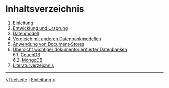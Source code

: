 # Inhaltsverzeichnis

1. [Einleitung](03_introduction.md) <br>
1. [Entwicklung und Ursprung](04_Entwicklung-und-Ursprung.md) <br>
1. [Datenmodell](05_Datenmodell.md) <br>
1. [Vergleich mit anderen Datenbankmodellen](06_Vergleich-mit-anderen-Datenbankmodellen.md)  <br>
1. [Anwendung von Document-Stores](07_Anwendung-von-DocumentStores.md) <br>
1. [Übersicht wichtiger dokumentorientierter Datenbanken](08_Übersicht-wichtiger-dokumentorientierter-Datenbanken.md) <br>
	6.1. 	[CouchDB](09_CouchDB.md) <br>
	6.2. 	[MongoDB](10_MongoDB.md) <br>
1. [Literaturverzeichnis](11_references.md) <br>



------

[<Titelseite](01_title.md) | [Einleitung >](03_introduction.md)
